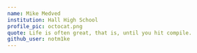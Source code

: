 ```yaml
---
name: Mike Medved
institution: Hall High School
profile_pic: octocat.png
quote: Life is often great, that is, until you hit compile.
github_user: notm1ke
---
```

